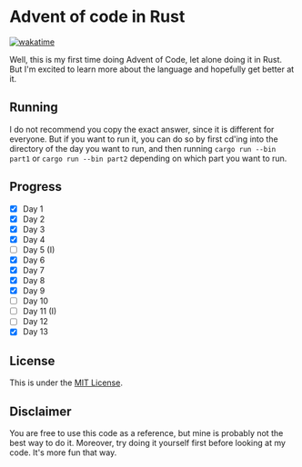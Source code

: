 # Advent of code in Rust

[![wakatime](https://wakatime.com/badge/user/7bd238cb-c7ea-4e56-abe2-0b6ae36ff252/project/018c2435-779f-4e29-9b28-21c87f443d79.svg)](https://wakatime.com/badge/user/7bd238cb-c7ea-4e56-abe2-0b6ae36ff252/project/018c2435-779f-4e29-9b28-21c87f443d79)

Well, this is my first time doing Advent of Code, let alone doing it in Rust. But I'm excited to learn more about the language and hopefully get better at it.

## Running

I do not recommend you copy the exact answer, since it is different for everyone. But if you want to run it, you can do so by first cd'ing into the directory of the day you want to run, and then running `cargo run --bin part1` or `cargo run --bin part2` depending on which part you want to run.

## Progress

- [x] Day 1
- [x] Day 2
- [x] Day 3
- [x] Day 4
- [ ] Day 5 (I)
- [x] Day 6
- [x] Day 7
- [x] Day 8
- [x] Day 9
- [ ] Day 10
- [ ] Day 11 (I)
- [ ] Day 12
- [x] Day 13

## License

This is under the [MIT License](/LICENSE).

## Disclaimer

You are free to use this code as a reference, but mine is probably not the best way to do it. Moreover, try doing it yourself first before looking at my code. It's more fun that way.
